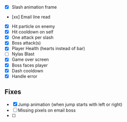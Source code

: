- [x] Slash animation frame
- [xx] Email line read
- [x] Hit particle on enemy
- [x] Hit cooldown on self
- [x] One attack per slash
- [x] Boss attack(s)
- [x] Player Health (hearts instead of bar)
- [ ] Nylas Blast
- [x] Game over screen
- [x] Boss faces player
- [x] Dash cooldown
- [x] Handle error

## Fixes

- [x] Jump animation (when jump starts with left or right)
- [ ] Missing pixels on email boss
- [ ]

